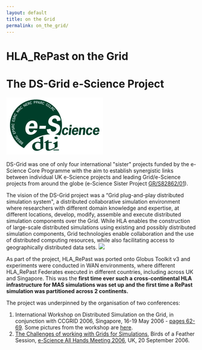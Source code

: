 ```yaml
---
layout: default
title: on the Grid
permalink: on_the_grid/
---
```



# HLA_RePast on the Grid
# The DS-Grid e-Science Project

![](/assets/images/hla-repast/esci_logo.png)

DS-Grid was one of only four international "sister" projects funded by the e-Science Core Programme with the aim to establish synergistic links between individual UK e-Science projects  and leading Grid/e-Science projects from around the globe 
(e-Science Sister Project [GR/S82862/01](https://gow.epsrc.ukri.org/NGBOViewGrant.aspx?GrantRef=GR/S82862/01)). 

The vision of the DS-Grid project was a “Grid plug-and-play distributed simulation system", 
a distributed collaborative simulation environment where researchers with different domain knowledge and expertise, 
at different locations, develop, modify, assemble and execute distributed simulation components over the Grid. 
While HLA enables the construction of large-scale distributed simulations using existing and possibly distributed simulation components, 
Grid technologies enable collaboration and the use of distributed computing resources, 
while also facilitating access to geographically distributed data sets. 
![](/assets/images/hla-repast/esci-logo.png)

As part of the project, HLA_RePast was ported onto Globus Toolkit v3 and experiments were conducted in WAN environments, 
where different HLA_RePast Federates executed in different countries, including across UK and Singapore. 
This was the **first  time ever such a cross-continental HLA infrastructure for MAS simulations was set up 
and the first time a RePast simulation was partitioned across 2 continents.**

The project was underpinned by the organisation of two conferences:
1.	 International Workshop on Distributed Simulation on the Grid, in conjunction with CCGRID 2006, Singapore, 16-19 May 2006 -  [pages  62-69](https://www.computer.org/csdl/proceedings/ccgrid/2006/12OmNyPQ4vJ). Some pictures from the workshop are [here](https://hla-repast.github.io/assets/images/hla-repast/DSGrid2006-pictures.zip). 
2.	[The Challenges of working with Grids for Simulations](https://www.allhands.org.uk/2006/programme/BoFs/simulations.html), Birds of a Feather Session, [e-Science All Hands Meeting 2006](https://hla-repast.github.io/assets/files/proceedings-AHM2006a.pdf), UK,  20 September 2006.



